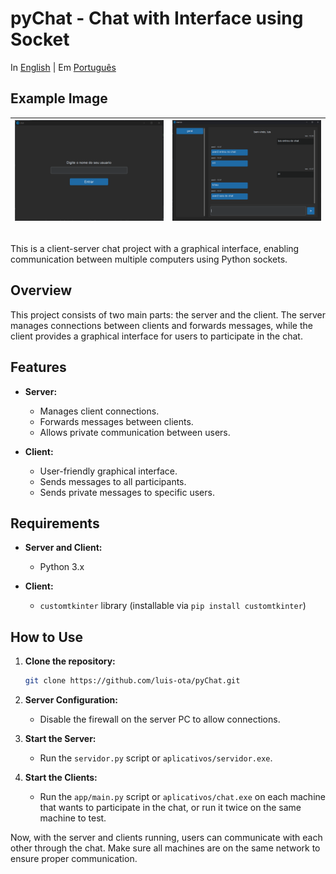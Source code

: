 # pyChat - Chat with Interface using Socket

In [English](README.md) | Em [Português](README_PTBR.md)

## Example Image

| ![img](img/entrar.png) | ![img](img/chat.png) |
|------------------------|----------------------|

##

This is a client-server chat project with a graphical interface, enabling communication between multiple computers using Python sockets.

## Overview

This project consists of two main parts: the server and the client. The server manages connections between clients and forwards messages, while the client provides a graphical interface for users to participate in the chat.

## Features

- **Server:**
  - Manages client connections.
  - Forwards messages between clients.
  - Allows private communication between users.

- **Client:**
  - User-friendly graphical interface.
  - Sends messages to all participants.
  - Sends private messages to specific users.

## Requirements

- **Server and Client:**
  - Python 3.x

- **Client:**
  - `customtkinter` library (installable via `pip install customtkinter`)

## How to Use

1. **Clone the repository:**

   ```bash
   git clone https://github.com/luis-ota/pyChat.git
   ```

2. **Server Configuration:**
   - Disable the firewall on the server PC to allow connections.

3. **Start the Server:**
   - Run the `servidor.py` script or `aplicativos/servidor.exe`.

4. **Start the Clients:**
   - Run the `app/main.py` script or `aplicativos/chat.exe` on each machine that wants to participate in the chat, or run it twice on the same machine to test.

Now, with the server and clients running, users can communicate with each other through the chat. Make sure all machines are on the same network to ensure proper communication.